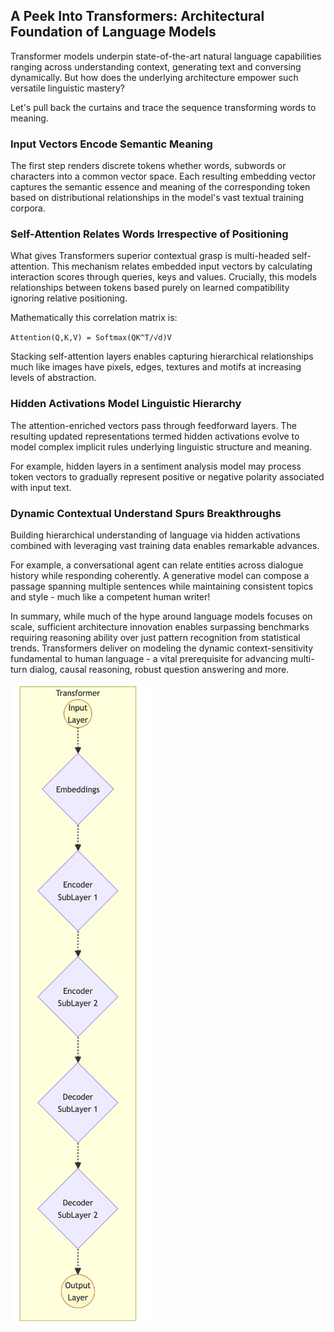 ## A Peek Into Transformers: Architectural Foundation of Language Models

Transformer models underpin state-of-the-art natural language capabilities ranging across understanding context, generating text and conversing dynamically. But how does the underlying architecture empower such versatile linguistic mastery?

Let's pull back the curtains and trace the sequence transforming words to meaning.

### Input Vectors Encode Semantic Meaning

The first step renders discrete tokens whether words, subwords or characters into a common vector space. Each resulting embedding vector captures the semantic essence and meaning of the corresponding token based on distributional relationships in the model's vast textual training corpora.

### Self-Attention Relates Words Irrespective of Positioning

What gives Transformers superior contextual grasp is multi-headed self-attention. This mechanism relates embedded input vectors by calculating interaction scores through queries, keys and values. Crucially, this models relationships between tokens based purely on learned compatibility ignoring relative positioning.

Mathematically this correlation matrix is:

`Attention(Q,K,V) = Softmax(QK^T/√d)V`

Stacking self-attention layers enables capturing hierarchical relationships much like images have pixels, edges, textures and motifs at increasing levels of abstraction.

### Hidden Activations Model Linguistic Hierarchy

The attention-enriched vectors pass through feedforward layers. The resulting updated representations termed hidden activations evolve to model complex implicit rules underlying linguistic structure and meaning.

For example, hidden layers in a sentiment analysis model may process token vectors to gradually represent positive or negative polarity associated with input text.

### Dynamic Contextual Understand Spurs Breakthroughs

Building hierarchical understanding of language via hidden activations combined with leveraging vast training data enables remarkable advances.

For example, a conversational agent can relate entities across dialogue history while responding coherently. A generative model can compose a passage spanning multiple sentences while maintaining consistent topics and style - much like a competent human writer!

In summary, while much of the hype around language models focuses on scale, sufficient architecture innovation enables surpassing benchmarks requiring reasoning ability over just pattern recognition from statistical trends. Transformers deliver on modeling the dynamic context-sensitivity fundamental to human language - a vital prerequisite for advancing multi-turn dialog, causal reasoning, robust question answering and more.

![img_13.png](..%2Fimages%2Fimg_13.png)
